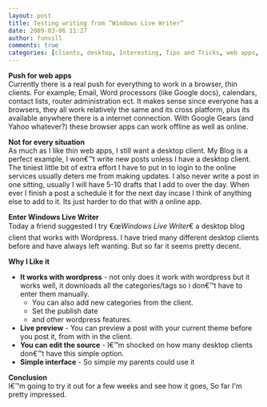 ```yaml
---
layout: post
title: Testing writing from “Windows Live Writer”
date: 2009-03-06 11:27
author: funvill
comments: true
categories: [clients, desktop, Interesting, Tips and Tricks, web apps, wordpress]
---
```

<p><strong>Push for web apps      <br /></strong>Currently there is a real push for everything to work in a browser, thin clients. For example; Email, Word processors (like Google docs), calendars, contact lists, router administration ect. It makes sense since everyone has a browsers, they all work relatively the same and its cross platform, plus its available anywhere there is a internet connection. With Google Gears (and Yahoo whatever?) these browser apps can work offline as well as online. </p>  <p><strong>Not for every situation </strong>    <br />As much as I like thin web apps, I still want a desktop client. My Blog is a perfect example, I won€™t write new posts unless I have a desktop client. The tiniest little bit of extra effort I have to put in to login to the online services usually deters me from making updates. I also never write a post in one sitting, usually I will have 5-10 drafts that I add to over the day. When ever I finish a post a schedule it for the next day incase I think of anything else to add to it. Its just harder to do that with a online app. </p>  <p><strong>Enter Windows Live Writer      <br /></strong>Today a friend suggested I try €œ<em>Windows Live Writer</em>€ a desktop blog client that works with Wordpress. I have tried many different desktop clients before and have always left wanting. But so far it seems pretty decent. </p>  <p><strong>Why I Like it </strong></p>  <ul>   <li><strong>It works with wordpress</strong> - not only does it work with wordpress but it works well, it downloads all the categories/tags so i don€™t have to enter them manually.&#160; <ul>       <li>You can also add new categories from the client. </li>        <li>Set the publish date </li>        <li>and other wordpress features. </li>     </ul>   </li>    <li><strong>Live preview</strong> - You can preview a post with your current theme before you post it, from with in the client. </li>    <li><strong>You can edit the source</strong> - I€™m shocked on how many desktop clients don€™t have this simple option. </li>    <li><strong>Simple interface</strong> - So simple my parents could use it </li> </ul>  <p><strong>Conclusion</strong>     <br />I€™m going to try it out for a few weeks and see how it goes, So far I'm pretty impressed. </p>
